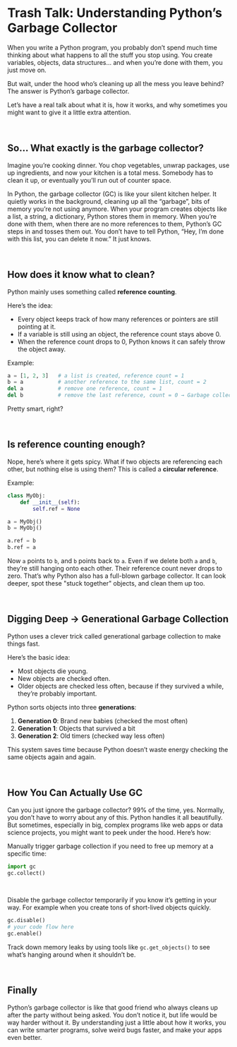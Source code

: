 # Trash Talk: Understanding Python’s Garbage Collector

When you write a Python program, you probably don’t spend much time thinking about what happens to all the stuff you stop using. You create variables, objects, data structures... and when you’re done with them, you just move on. 

But wait, under the hood who’s cleaning up all the mess you leave behind? The answer is Python’s garbage collector.

Let’s have a real talk about what it is, how it works, and why sometimes you might want to give it a little extra attention.

<br>

## So... What exactly is the garbage collector?

Imagine you’re cooking dinner. You chop vegetables, unwrap packages, use up ingredients, and now your kitchen is a total mess. Somebody has to clean it up, or eventually you’ll run out of counter space.

In Python, the garbage collector (GC) is like your silent kitchen helper. It quietly works in the background, cleaning up all the “garbage”, bits of memory you’re not using anymore. When your program creates objects like a list, a string, a dictionary, Python stores them in memory. When you’re done with them, when there are no more references to them, Python’s GC steps in and tosses them out. You don’t have to tell Python, “Hey, I’m done with this list, you can delete it now.” It just knows.

<br>

## How does it know what to clean?

Python mainly uses something called **reference counting**.

Here’s the idea:

- Every object keeps track of how many references or pointers are still pointing at it.
- If a variable is still using an object, the reference count stays above 0.
- When the reference count drops to 0, Python knows it can safely throw the object away.

Example:

```python
a = [1, 2, 3]   # a list is created, reference count = 1
b = a           # another reference to the same list, count = 2
del a           # remove one reference, count = 1
del b           # remove the last reference, count = 0 → Garbage collected!
```

Pretty smart, right?

<br>

## Is reference counting enough?

Nope, here’s where it gets spicy. What if two objects are referencing each other, but nothing else is using them? This is called a **circular reference**.

Example:

```python
class MyObj:
    def __init__(self):
        self.ref = None

a = MyObj()
b = MyObj()

a.ref = b
b.ref = a
```

Now `a` points to `b`, and `b` points back to `a`. Even if we delete both `a` and `b`, they’re still hanging onto each other. Their reference count never drops to zero. That’s why Python also has a full-blown garbage collector. It can look deeper, spot these "stuck together" objects, and clean them up too.

<br>


## Digging Deep → Generational Garbage Collection

Python uses a clever trick called generational garbage collection to make things fast.

Here’s the basic idea:

- Most objects die young.
- New objects are checked often.
- Older objects are checked less often, because if they survived a while, they’re probably important.

Python sorts objects into three **generations**:

1. **Generation 0**: Brand new babies (checked the most often)
2. **Generation 1**: Objects that survived a bit
3. **Generation 2**: Old timers (checked way less often)

This system saves time because Python doesn’t waste energy checking the same objects again and again.

<br>

## How You Can Actually Use GC

Can you just ignore the garbage collector? 99% of the time, yes. Normally, you don’t have to worry about any of this. Python handles it all beautifully. But sometimes, especially in big, complex programs like web apps or data science projects, you might want to peek under the hood. Here’s how:

Manually trigger garbage collection if you need to free up memory at a specific time:

```python
import gc
gc.collect()
```

<br>

Disable the garbage collector temporarily if you know it’s getting in your way. For example when you create tons of short-lived objects quickly.

```python
gc.disable()
# your code flow here
gc.enable()
```

Track down memory leaks by using tools like `gc.get_objects()` to see what’s hanging around when it shouldn’t be.

<br>

## Finally

Python’s garbage collector is like that good friend who always cleans up after the party without being asked. You don’t notice it, but life would be way harder without it. By understanding just a little about how it works, you can write smarter programs, solve weird bugs faster, and make your apps even better.